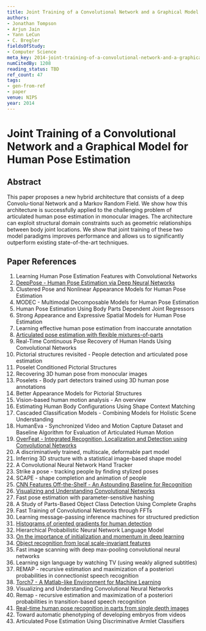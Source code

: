 ```yaml
---
title: Joint Training of a Convolutional Network and a Graphical Model for Human Pose Estimation
authors:
- Jonathan Tompson
- Arjun Jain
- Yann LeCun
- C. Bregler
fieldsOfStudy:
- Computer Science
meta_key: 2014-joint-training-of-a-convolutional-network-and-a-graphical-model-for-human-pose-estimation
numCitedBy: 1208
reading_status: TBD
ref_count: 47
tags:
- gen-from-ref
- paper
venue: NIPS
year: 2014
---
```


# Joint Training of a Convolutional Network and a Graphical Model for Human Pose Estimation

## Abstract

This paper proposes a new hybrid architecture that consists of a deep Convolu-tional Network and a Markov Random Field. We show how this architecture is successfully applied to the challenging problem of articulated human pose estimation in monocular images. The architecture can exploit structural domain constraints such as geometric relationships between body joint locations. We show that joint training of these two model paradigms improves performance and allows us to significantly outperform existing state-of-the-art techniques.

## Paper References

1. Learning Human Pose Estimation Features with Convolutional Networks
2. [DeepPose - Human Pose Estimation via Deep Neural Networks](2014-deeppose-human-pose-estimation-via-deep-neural-networks)
3. Clustered Pose and Nonlinear Appearance Models for Human Pose Estimation
4. MODEC - Multimodal Decomposable Models for Human Pose Estimation
5. Human Pose Estimation Using Body Parts Dependent Joint Regressors
6. Strong Appearance and Expressive Spatial Models for Human Pose Estimation
7. Learning effective human pose estimation from inaccurate annotation
8. [Articulated pose estimation with flexible mixtures-of-parts](2011-articulated-pose-estimation-with-flexible-mixtures-of-parts)
9. Real-Time Continuous Pose Recovery of Human Hands Using Convolutional Networks
10. Pictorial structures revisited - People detection and articulated pose estimation
11. Poselet Conditioned Pictorial Structures
12. Recovering 3D human pose from monocular images
13. Poselets - Body part detectors trained using 3D human pose annotations
14. Better Appearance Models for Pictorial Structures
15. Vision-based human motion analysis - An overview
16. Estimating Human Body Configurations Using Shape Context Matching
17. Cascaded Classification Models - Combining Models for Holistic Scene Understanding
18. HumanEva - Synchronized Video and Motion Capture Dataset and Baseline Algorithm for Evaluation of Articulated Human Motion
19. [OverFeat - Integrated Recognition, Localization and Detection using Convolutional Networks](2014-overfeat-integrated-recognition-localization-and-detection-using-convolutional-networks)
20. A discriminatively trained, multiscale, deformable part model
21. Inferring 3D structure with a statistical image-based shape model
22. A Convolutional Neural Network Hand Tracker
23. Strike a pose - tracking people by finding stylized poses
24. SCAPE - shape completion and animation of people
25. [CNN Features Off-the-Shelf - An Astounding Baseline for Recognition](2014-cnn-features-off-the-shelf-an-astounding-baseline-for-recognition)
26. [Visualizing and Understanding Convolutional Networks](2014-visualizing-and-understanding-convolutional-networks)
27. Fast pose estimation with parameter-sensitive hashing
28. A Study of Parts-Based Object Class Detection Using Complete Graphs
29. Fast Training of Convolutional Networks through FFTs
30. Learning message-passing inference machines for structured prediction
31. [Histograms of oriented gradients for human detection](2005-histograms-of-oriented-gradients-for-human-detection)
32. Hierarchical Probabilistic Neural Network Language Model
33. [On the importance of initialization and momentum in deep learning](2013-on-the-importance-of-initialization-and-momentum-in-deep-learning)
34. [Object recognition from local scale-invariant features](1999-object-recognition-from-local-scale-invariant-features)
35. Fast image scanning with deep max-pooling convolutional neural networks
36. Learning sign language by watching TV (using weakly aligned subtitles)
37. REMAP - recursive estimation and maximization of a posteriori probabilities in connectionist speech recognition
38. [Torch7 - A Matlab-like Environment for Machine Learning](2011-torch7-a-matlab-like-environment-for-machine-learning)
39. Visualizing and Understanding Convolutional Neural Networks
40. Remap - recursive estimation and maximization of a posteriori probabilities in transition-based speech recognition
41. [Real-time human pose recognition in parts from single depth images](2011-real-time-human-pose-recognition-in-parts-from-single-depth-images)
42. Toward automatic phenotyping of developing embryos from videos
43. Articulated Pose Estimation Using Discriminative Armlet Classifiers
